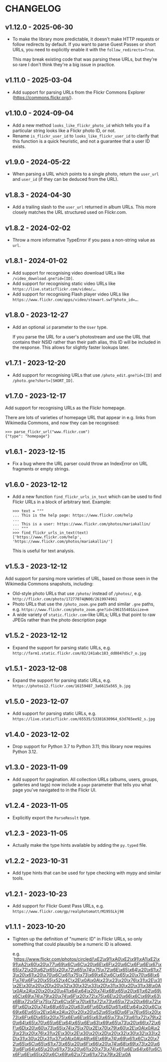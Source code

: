# CHANGELOG

## v1.12.0 - 2025-06-30

*   To make the library more predictable, it doesn't make HTTP requests or follow redirects by default.
    If you want to parse Guest Passes or short URLs, you need to explicitly enable it with the `follow_redirects=True`.

    This may break existing code that was parsing these URLs, but they're so rare I don't think they're a big issue in practice.

## v1.11.0 - 2025-03-04

*   Add support for parsing URLs from the Flickr Commons Explorer (<https://commons.flickr.org/>).

## v1.10.0 - 2024-09-04

*   Add a new method `looks_like_flickr_photo_id` which tells you if a particular string looks like a Flickr photo ID, or not.
*   Rename `is_flickr_user_id` to `looks_like_flickr_user_id` to clarify that this function is a quick heuristic, and not a guarantee that a user ID exists.

## v1.9.0 - 2024-05-22

*   When parsing a URL which points to a single photo, return the `user_url` and `user_id` (if they can be deduced from the URL).

## v1.8.3 - 2024-04-30

*   Add a trailing slash to the `user_url` returned in album URLs. This more closely matches the URL structured used on Flickr.com.

## v1.8.2 - 2024-02-02

*   Throw a more informative TypeError if you pass a non-string value as ``url``.

## v1.8.1 - 2024-01-02

*   Add support for recognising video download URLs like `/video_download.gne?id=[ID]`.
*   Add support for recognising static video URLs like `https://live.staticflickr.com/video/…`.
*   Add support for recognising Flash player video URLs like `https://www.flickr.com/apps/video/stewart.swf?photo_id=…`.

## v1.8.0 - 2023-12-27

*   Add an optional `id` parameter to the `User` type.

    If you parse the URL for a user's photostream and use the URL that contains their NSID rather than their path alias, this ID will be included in the response.
    This allows for slightly faster lookups later.

## v1.7.1 - 2023-12-20

*   Add support for recognising URLs that use `/photo_edit.gne?id=[ID]` and `/photo.gne?short=[SHORT_ID]`.

## v1.7.0 - 2023-12-17

Add support for recognising URLs as the Flickr homepage.

There are lots of varieties of homepage URL that appear in e.g. links from Wikimedia Commons, and now they can be recognised:

```pycon
>>> parse_flickr_url("www.flickr.com")
{"type": "homepage"}
```

## v1.6.1 - 2023-12-15

*   Fix a bug where the URL parser could throw an IndexError on URL fragments or empty strings.

## v1.6.0 - 2023-12-12

*   Add a new function `find_flickr_urls_in_text` which can be used to find Flickr URLs in a block of arbitrary text.
    Example:

    ```pycon
    >>> text = """
    ... This is the help page: https://www.flickr.com/help
    ...
    ... This is a user: https://www.flickr.com/photos/mariakallin/
    ... """
    >>> find_flickr_urls_in_text(text)
    ['https://www.flickr.com/help', 'https://www.flickr.com/photos/mariakallin/']
    ```

    This is useful for text analysis.

## v1.5.3 - 2023-12-12

Add support for parsing more varieties of URL, based on those seen in the Wikimedia Commons snapshots, including:

*   Old-style photo URLs that use `/photo/` instead of `/photos/`, e.g. `http://flickr.com/photo/17277074@N00/2619974961`
*   Photo URLs that use the `/photo_zoom.gne` path and similar `.gne` paths, e.g. `https://www.flickr.com/photo_zoom.gne?id=196155401&size=m`
*   A wide variety of `static.flickr.com`-like URLs; URLs that point to raw JPEGs rather than the photo description page

## v1.5.2 - 2023-12-12

*   Expand the support for parsing static URLs, e.g. `http://farm1.static.flickr.com/82/241abc183_dd0847d5c7_o.jpg`

## v1.5.1 - 2023-12-08

*   Expand the support for parsing static URLs, e.g. `https://photos12.flickr.com/16159487_3a6615a565_b.jpg`

## v1.5.0 - 2023-12-07

*   Add support for parsing static URLs, e.g. `https://live.staticflickr.com/65535/53381630964_63d765ee92_s.jpg`

## v1.4.0 - 2023-12-02

*   Drop support for Python 3.7 to Python 3.11; this library now requires Python 3.12.

## v1.3.0 - 2023-11-09

*   Add support for pagination.  All collection URLs (albums, users, groups, galleries and tags) now include a `page` parameter that tells you what page you've navigated to in the Flickr UI.

## v1.2.4 - 2023-11-05

*   Explicitly export the `ParseResult` type.

## v1.2.3 - 2023-11-05

*   Actually make the type hints available by adding the `py.typed` file.

## v1.2.2 - 2023-10-31

*   Add type hints that can be used for type checking with mypy and similar tools.

## v1.2.1 - 2023-10-23

*   Add support for Flickr Guest Pass URLs, e.g. `https://www.flickr.com/gp/realphotomatt/M195SLkj98`

## v1.1.1 - 2023-10-20

*   Tighten up the definition of "numeric ID" in Flickr URLs, so only something that could plausibly be a numeric ID is allowed.

    e.g. `https://www.flickr.com/photos/circled/\xE2\x91\xA0\xE2\x91\xA1\xE2\x91\xA2\x60\x20\x77\x69\x6C\x6C\x20\x6E\x6F\x20\x6C\x6F\x6E\x67\x65\x72\x20\x62\x65\x20\x72\x65\x74\x75\x72\x6E\x65\x64\x20\x61\x73\x20\x61\x20\x70\x6C\x61\x75\x73\x69\x62\x6C\x65\x20\x70\x68\x6F\x74\x6F\x20\x55\x52\x4C\x2E\x0A\x0A\x23\x23\x20\x76\x31\x2E\x31\x2E\x30\x20\x2D\x20\x32\x30\x32\x33\x2D\x31\x30\x2D\x31\x38\x0A\x0A\x2A\x20\x20\x20\x41\x64\x64\x20\x74\x68\x65\x20\x61\x62\x69\x6C\x69\x74\x79\x20\x74\x6F\x20\x72\x75\x6E\x20\x66\x6C\x69\x63\x6B\x72\x5F\x75\x72\x6C\x5F\x70\x61\x72\x73\x65\x72\x20\x66\x72\x6F\x6D\x20\x74\x68\x65\x20\x63\x6F\x6D\x6D\x61\x6E\x64\x20\x6C\x69\x6E\x65\x2E\x0A\x2A\x20\x20\x20\x52\x65\x6D\x6F\x76\x65\x20\x73\x6F\x6D\x65\x20\x75\x6E\x6E\x65\x63\x65\x73\x73\x61\x72\x79\x20\x64\x65\x70\x65\x6E\x64\x65\x6E\x63\x69\x65\x73\x20\x66\x72\x6F\x6D\x20\x60\x73\x65\x74\x75\x70\x2E\x70\x79\x60\x2E\x0A\x0A\x23\x23\x20\x76\x31\x2E\x30\x2E\x30\x20\x2D\x20\x32\x30\x32\x33\x2D\x31\x30\x2D\x31\x37\x0A\x0A\x49\x6E\x69\x74\x69\x61\x6C\x20\x72\x65\x6C\x65\x61\x73\x65\x20\x6F\x66\x20\x74\x68\x69\x73\x20\x63\x6F\x64\x65\x20\x61\x73\x20\x61\x20\x73\x74\x61\x6E\x64\x61\x6C\x6F\x6E\x65\x20\x6C\x69\x62\x72\x61\x72\x79\x2E\x0A